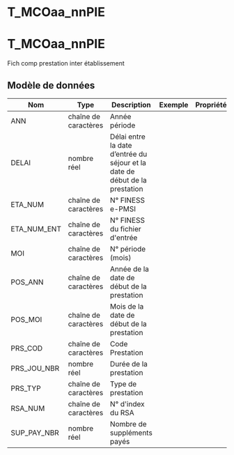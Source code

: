 # T_MCOaa_nnPIE

<!-- ATTENTION : Ne pas supprimer ou modifier la ligne ci-dessous -->
# T_MCOaa_nnPIE

Fich comp prestation inter établissement


## Modèle de données

|Nom|Type|Description|Exemple|Propriétés|
|-|-|-|-|-|
|ANN|chaîne de caractères|Année période|||
|DELAI|nombre réel|Délai entre la date d’entrée du séjour et la date de début de la prestation|||
|ETA_NUM|chaîne de caractères|N° FINESS e-PMSI|||
|ETA_NUM_ENT|chaîne de caractères|N° FINESS du fichier d'entrée|||
|MOI|chaîne de caractères|N° période (mois)|||
|POS_ANN|chaîne de caractères|Année de la date de début de la prestation|||
|POS_MOI|chaîne de caractères|Mois de la date de début de la prestation|||
|PRS_COD|chaîne de caractères|Code Prestation|||
|PRS_JOU_NBR|nombre réel|Durée de la prestation|||
|PRS_TYP|chaîne de caractères|Type de prestation|||
|RSA_NUM|chaîne de caractères|N° d'index du RSA|||
|SUP_PAY_NBR|nombre réel|Nombre de suppléments payés|||

<!-- ATTENTION : Ne pas supprimer ou modifier la ligne ci-dessus -->
